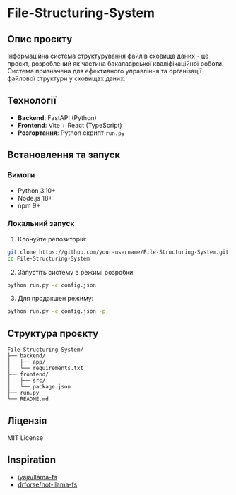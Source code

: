 # File-Structuring-System

## Опис проєкту
Інформаційна система структурування файлів сховища даних - це проєкт, розроблений як частина бакалаврської кваліфікаційної роботи. Система призначена для ефективного управління та організації файлової структури у сховищах даних.

## Технології
- **Backend**: FastAPI (Python)
- **Frontend**: Vite + React (TypeScript)
- **Розгортання**: Python скрипт `run.py`

## Встановлення та запуск

### Вимоги
- Python 3.10+
- Node.js 18+
- npm 9+

### Локальний запуск

1. Клонуйте репозиторій:
```bash
git clone https://github.com/your-username/File-Structuring-System.git
cd File-Structuring-System
```

2. Запустіть систему в режимі розробки:
```bash
python run.py -c config.json
```

3. Для продакшен режиму:
```bash
python run.py -c config.json -p
```

## Структура проєкту
```
File-Structuring-System/
├── backend/
│   ├── app/
│   └── requirements.txt
├── frontend/
│   ├── src/
│   └── package.json
├── run.py
└── README.md
```

## Ліцензія
MIT License

## Inspiration
- [iyaja/llama-fs](https://github.com/iyaja/llama-fs)
- [drforse/not-llama-fs](https://github.com/drforse/not-llama-fs)